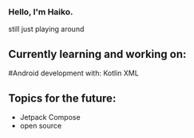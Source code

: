 ### Hello, I'm Haiko.


still just playing around



## Currently learning and working on:

#Android development with:
  Kotlin
  XML


## Topics for the future:
- Jetpack Compose
- open source
<!---
HaikoFL/HaikoFL is a ✨ special ✨ repository because its `README.md` (this file) appears on your GitHub profile.
You can click the Preview link to take a look at your changes.
--->

